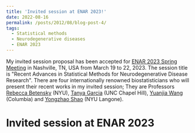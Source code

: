 ```yaml
---
title: 'Invited session at ENAR 2023!'
date: 2022-08-16
permalink: /posts/2012/08/blog-post-4/
tags:
  - Statistical methods
  - Neurodegenerative diseases
  - ENAR 2023
---
```


My invited session proposal has been accepted for [ENAR 2023 Spring Meeting](https://www.enar.org/) in Nashville, TN, USA from March 19 to 22, 2023. 
The session title is "Recent Advances in Statistical Methods for Neurodegenerative Disease Research". 
There are four internationally renowned biostatisticians who will present their recent works in my invited session; 
They are Professors [Rebecca Betensky](https://publichealth.nyu.edu/faculty/rebecca-betensky) (NYU), 
[Tanya Garcia](https://sph.unc.edu/adv_profile/tanya-garcia/) (UNC Chapel Hill), 
[Yuanjia Wang](https://www.publichealth.columbia.edu/people/our-faculty/yw2016) (Columbia) 
and [Yongzhao Shao](https://med.nyu.edu/faculty/yongzhao-shao) (NYU Langone).

Invited session at ENAR 2023
=====
